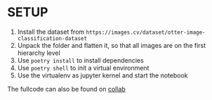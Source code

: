 # SETUP

1. Install the dataset from `https://images.cv/dataset/otter-image-classification-dataset`
2. Unpack the folder and flatten it, so that all images are on the first hierarchy level
3. Use `poetry install` to install dependencies
4. Use `poetry shell` to init a virtual environment
5. Use the virtualenv as jupyter kernel and start the notebook

The fullcode can also be found on [collab](https://colab.research.google.com/drive/1h0VOc09SRoJeNuVFvUVRYV0rat0-QuVg?usp=sharing)